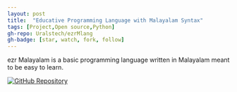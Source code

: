 ```yaml
---
layout: post
title:  "Educative Programming Language with Malayalam Syntax"
tags: [Project,Open source,Python]
gh-repo: Uralstech/ezrMlang
gh-badge: [star, watch, fork, follow]
---
```


ezr Malayalam is a basic programming language written in Malayalam meant to be easy to learn.
<!--more-->

[![GitHub Repository](https://img.shields.io/badge/GitHub_Repository-black?style=for-the-badge&logo=github&color=FFFFFF&logoColor=000000)](https://github.com/Uralstech/ezrMlang)